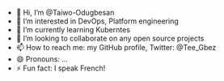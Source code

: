 - 👋 Hi, I’m @Taiwo-Odugbesan
- 👀 I’m interested in DevOps, Platform engineering
- 🌱 I’m currently learning Kuberntes
- 💞️ I’m looking to collaborate on any open source projects
- 📫 How to reach me: my GitHub profile, Twitter: @Tee_Gbez
- 😄 Pronouns: ...
- ⚡ Fun fact: I speak French!

<!---
Taiwo-Odugbesan/Taiwo-Odugbesan is a ✨ special ✨ repository because its `README.md` (this file) appears on your GitHub profile.
You can click the Preview link to take a look at your changes.
--->
